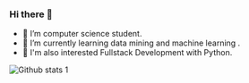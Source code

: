 ### Hi there 👋

- 🔭 I’m computer science student.
- 🌱 I’m currently learning data mining and machine learning .
- 🐍 I'm also interested Fullstack Development with Python.

![Github stats 1](https://github-readme-stats.vercel.app/api?username=melikekurt&show_icons=true&theme=gradient) 





